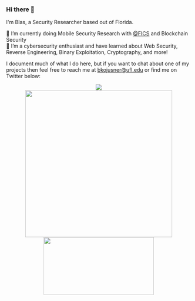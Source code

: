 ### Hi there 👋

I'm Blas, a Security Researcher based out of Florida.

🔭 I’m currently doing Mobile Security Research with [@FICS](https://github.com/FICS) and Blockchain Security    
🌱 I’m a cybersecurity enthusiast and have learned about Web Security, Reverse Engineering, Binary Exploitation, Cryptography, and more!
  
I document much of what I do here, but if you want to chat about one of my projects then feel free to reach me at bkojusner@ufl.edu or find me on Twitter below:
<!--**bkojusner/bkojusner** is a ✨ _special_ ✨ repository because its `README.md` (this file) appears on your GitHub profile.

Here are some ideas to get you started:

- 🔭 I’m currently working on ...
- 🌱 I’m currently learning ...
- 👯 I’m looking to collaborate on ...
- 🤔 I’m looking for help with ...
- 💬 Ask me about ...
- 📫 How to reach me: ...
- 😄 Pronouns: ...
- ⚡ Fun fact: ...
-->

<p align="center">
  <a href="https://twitter.com/floridacyborg">
    <img src="https://img.shields.io/twitter/follow/floridacyborg?style=for-the-badge&label=%40floridacyborg&logo=twitter&logoColor=00AEFF&labelColor=black&color=7fff00">
  </a>
  </br>
  <a href="https://github.com/bkojusner">
    <img align="center" src="https://github-readme-stats.vercel.app/api?username=bkojusner&count_private=true&show_icons=true&theme=chartreuse-dark" 
         width="400" />
  </a>
  <a href="https://github.com/bkojusner">
    <img align="center" src="https://github-readme-stats.vercel.app/api/top-langs/?username=bkojusner&layout=compact&theme=chartreuse-dark&langs_count=8" 
         width="300"
         height="157" />
  </a>
</p>

